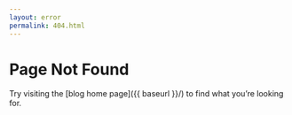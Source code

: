 ```yaml
---
layout: error
permalink: 404.html
---
```


# Page Not Found

Try visiting the [blog home page]({{ baseurl }}/) to find what you’re looking for.

<script>
document.addEventListener ('DOMContentLoaded', (event) => {
  let path = window.location.pathname.slice (1, window.location.pathname.length);
  document.getElementById ("tumblr").href += path;
})
</script>

